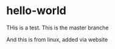 # hello-world

THis is a test. This is the master branche

And this is from linux, added via website
